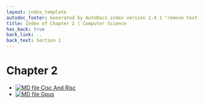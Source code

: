 ```yaml
---
layout: index_template
autodoc_footer: Generated by AutoDocs.index version 2.4.1 "remove text backlinks in index files" ⓒ Starwort, 2020
title: Index of Chapter 2 | Computer Science
has_back: true
back_link: ..
back_text: Section 1
---
```


# **Chapter 2**

- [![MD file](https://img.icons8.com/windows/512/03dac6/regular-document.png) Cisc And Risc](./cisc_and_risc.html)
- [![MD file](https://img.icons8.com/windows/512/03dac6/regular-document.png) Gpus](./gpus.html)

